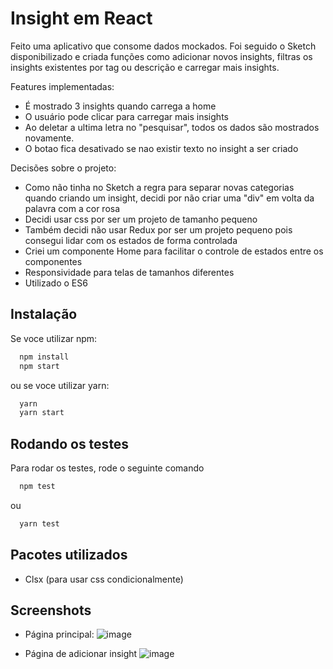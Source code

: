 # Insight em React

Feito uma aplicativo que consome dados mockados. Foi seguido
o Sketch disponibilizado e criada funções como adicionar novos
insights, filtras os insights existentes por tag ou descrição e
carregar mais insights.

Features implementadas:

- É mostrado 3 insights quando carrega a home
- O usuário pode clicar para carregar mais insights
- Ao deletar a ultima letra no "pesquisar", todos os dados são mostrados novamente.
- O botao fica desativado se nao existir texto no insight a ser criado

Decisões sobre o projeto:

- Como não tinha no Sketch a regra para separar novas categorias quando criando um insight, decidi por não criar uma "div" em volta da palavra com a cor rosa
- Decidi usar css por ser um projeto de tamanho pequeno
- Também decidi não usar Redux por ser um projeto pequeno pois consegui lidar com os estados de forma controlada
- Criei um componente Home para facilitar o controle de estados entre os componentes
- Responsividade para telas de tamanhos diferentes
- Utilizado o ES6

## Instalação

Se voce utilizar npm:

```bash
  npm install
  npm start
```

ou se voce utilizar yarn:

```bash
  yarn
  yarn start
```

## Rodando os testes

Para rodar os testes, rode o seguinte comando

```bash
  npm test
```

ou

```bash
  yarn test
```

## Pacotes utilizados

- Clsx (para usar css condicionalmente)

## Screenshots

- Página principal:
  ![image](https://user-images.githubusercontent.com/86496233/196432103-1cd19431-592c-4bb2-8f34-7137aba3c2ed.png)

- Página de adicionar insight
  ![image](https://user-images.githubusercontent.com/86496233/196432322-fabf40a1-dd2a-4eb6-878d-37061ee92db4.png)
